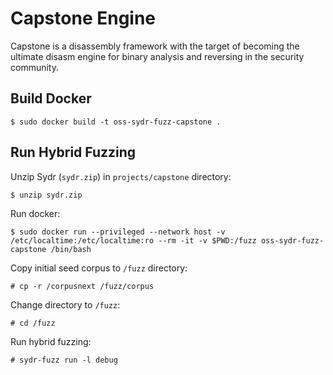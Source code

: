 # Capstone Engine

Capstone is a disassembly framework with the target of becoming the ultimate
disasm engine for binary analysis and reversing in the security community.

## Build Docker

    $ sudo docker build -t oss-sydr-fuzz-capstone .

## Run Hybrid Fuzzing

Unzip Sydr (`sydr.zip`) in `projects/capstone` directory:

    $ unzip sydr.zip

Run docker:

    $ sudo docker run --privileged --network host -v /etc/localtime:/etc/localtime:ro --rm -it -v $PWD:/fuzz oss-sydr-fuzz-capstone /bin/bash

Copy initial seed corpus to `/fuzz` directory:

    # cp -r /corpusnext /fuzz/corpus

Change directory to `/fuzz`:

    # cd /fuzz

Run hybrid fuzzing:

    # sydr-fuzz run -l debug
